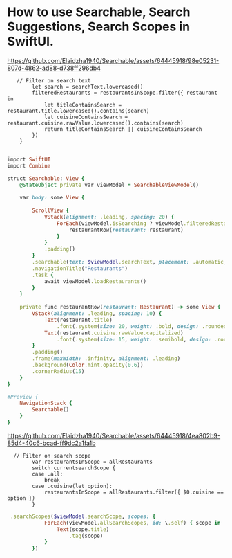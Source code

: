 How to use Searchable, Search Suggestions, Search Scopes in SwiftUI.
====================================================================

https://github.com/Elaidzha1940/Searchable/assets/64445918/98e05231-807d-4862-ad88-d738ff296db4

````````````
   // Filter on search text
        let search = searchText.lowercased()
        filteredRestaurants = restaurantsInScope.filter({ restaurant in
            let titleContainsSearch = restaurant.title.lowercased().contains(search)
            let cuisineContainsSearch = restaurant.cuisine.rawValue.lowercased().contains(search)
            return titleContainsSearch || cuisineContainsSearch
        })
    }
````````````

``````````ruby

import SwiftUI
import Combine

struct Searchable: View {
    @StateObject private var viewModel = SearchableViewModel()
    
    var body: some View {
        
        ScrollView {
            VStack(alignment: .leading, spacing: 20) {
                ForEach(viewModel.isSearching ? viewModel.filteredRestaurants : viewModel.allRestaurants) { restaurant in
                    restaurantRow(restaurant: restaurant)
                }
            }
            .padding()
        }
        .searchable(text: $viewModel.searchText, placement: .automatic, prompt: "Search restaurants...")
        .navigationTitle("Restaurants")
        .task {
            await viewModel.loadRestaurants()
        }
    }
    
    private func restaurantRow(restaurant: Restaurant) -> some View {
        VStack(alignment: .leading, spacing: 10) {
            Text(restaurant.title)
                .font(.system(size: 20, weight: .bold, design: .rounded))
            Text(restaurant.cuisine.rawValue.capitalized)
                .font(.system(size: 15, weight: .semibold, design: .rounded))
        }
        .padding()
        .frame(maxWidth: .infinity, alignment: .leading)
        .background(Color.mint.opacity(0.6))
        .cornerRadius(15)
    }
}

#Preview {
    NavigationStack {
        Searchable()
    }
}

``````````

https://github.com/Elaidzha1940/Searchable/assets/64445918/4ea802b9-85d4-40c6-bcad-ff9dc2a1fa1b

`````````
  // Filter on search scope
        var restaurantsInScope = allRestaurants
        switch currentsearchScope {
        case .all:
            break
        case .cuisine(let option):
            restaurantsInScope = allRestaurants.filter({ $0.cuisine == option })
        }
`````````

`````````ruby
 .searchScopes($viewModel.searchScope, scopes: {
            ForEach(viewModel.allSearchScopes, id: \.self) { scope in
                Text(scope.title)
                    .tag(scope)
            }
        })
`````````
